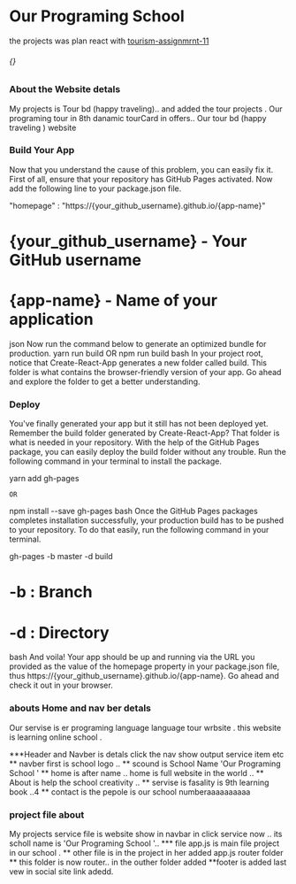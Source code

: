 # Our Programing School

the projects was plan react with [tourism-assignmrnt-11](https://tourism-tour-assignment-11.web.app/)
###### {}
### About the Website detals 
My projects is Tour bd (happy traveling).. and added the  tour projects .
Our programing tour  in 8th danamic tourCard in offers.. Our tour bd (happy traveling ) website 

### Build Your App
Now that you understand the cause of this problem, you can easily fix it. First of all, ensure that your repository has GitHub Pages activated. Now add the following line to your package.json file.

"homepage" : "https://{your_github_username}.github.io/{app-name}"

# {your_github_username} - Your GitHub username
# {app-name} - Name of your application
json
Now run the command below to generate an optimized bundle for production.
yarn run build
		OR
npm run build
bash
In your project root, notice that Create-React-App generates a new folder called build. This folder is what contains the browser-friendly version of your app. Go ahead and explore the folder to get a better understanding.
### Deploy
You've finally generated your app but it still has not been deployed yet. Remember the build folder generated by Create-React-App? That folder is what is needed in your repository. With the help of the GitHub Pages package, you can easily deploy the build folder without any trouble. Run the following command in your terminal to install the package.

yarn add gh-pages

	OR

npm install --save gh-pages
bash
Once the GitHub Pages packages completes installation successfully, your production build has to be pushed to your repository. To do that easily, run the following command in your terminal.

gh-pages -b master -d build

# -b : Branch
# -d : Directory
bash
And voila! Your app should be up and running via the URL you provided as the value of the homepage property in your package.json file, thus https://{your_github_username}.github.io/{app-name}. Go ahead and check it out in your browser.



### abouts Home and nav ber detals 

Our servise  is er programing language language tour wrbsite  .
this website is learning online school .

***Header and Navber is detals click the nav show output service item etc 
** navber first is school logo ..
** scound is School Name 'Our Programing School '
** home is after name ..  home is full website in the world ..
** About is help the school creativity ..
** servise is fasality is 9th learning book ..4
** contact is the pepole is our school numberaaaaaaaaaa
              
### project file about
My projects service file is website show in navbar in click service now .. its  scholl name is 'Our Programing School '..
*** file app.js is main file project in our school .
** other file is in the project in her added app.js router folder
** this folder is now router.. in the outher folder added 
**footer is added last vew in social site link adedd.

